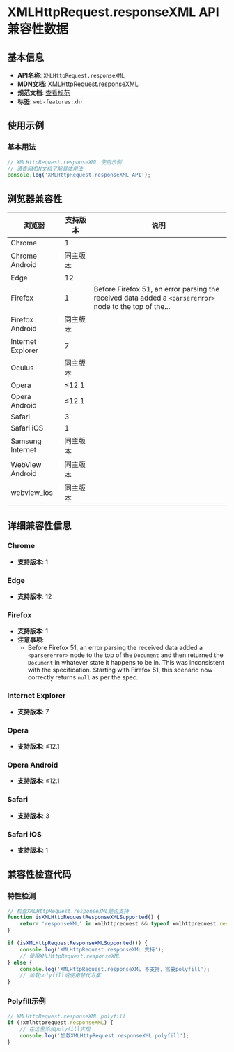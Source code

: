 # XMLHttpRequest.responseXML API 兼容性数据

## 基本信息

- **API名称**: `XMLHttpRequest.responseXML`
- **MDN文档**: [XMLHttpRequest.responseXML](https://developer.mozilla.org/docs/Web/API/XMLHttpRequest/responseXML)
- **规范文档**: [查看规范](https://xhr.spec.whatwg.org/#the-responsexml-attribute)
- **标签**: `web-features:xhr`

## 使用示例

### 基本用法

```javascript
// XMLHttpRequest.responseXML 使用示例
// 请查阅MDN文档了解具体用法
console.log('XMLHttpRequest.responseXML API');
```

## 浏览器兼容性

| 浏览器 | 支持版本 | 说明 |
|--------|----------|------|
| Chrome | 1 |  |
| Chrome Android | 同主版本 |  |
| Edge | 12 |  |
| Firefox | 1 | Before Firefox 51, an error parsing the received data added a `<parsererror>` node to the top of the... |
| Firefox Android | 同主版本 |  |
| Internet Explorer | 7 |  |
| Oculus | 同主版本 |  |
| Opera | ≤12.1 |  |
| Opera Android | ≤12.1 |  |
| Safari | 3 |  |
| Safari iOS | 1 |  |
| Samsung Internet | 同主版本 |  |
| WebView Android | 同主版本 |  |
| webview_ios | 同主版本 |  |

## 详细兼容性信息

### Chrome

- **支持版本**: 1

### Edge

- **支持版本**: 12

### Firefox

- **支持版本**: 1
- **注意事项**:
  - Before Firefox 51, an error parsing the received data added a `<parsererror>` node to the top of the `Document` and then returned the `Document` in whatever state it happens to be in. This was inconsistent with the specification. Starting with Firefox 51, this scenario now correctly returns `null` as per the spec.

### Internet Explorer

- **支持版本**: 7

### Opera

- **支持版本**: ≤12.1

### Opera Android

- **支持版本**: ≤12.1

### Safari

- **支持版本**: 3

### Safari iOS

- **支持版本**: 1

## 兼容性检查代码

### 特性检测

```javascript
// 检查XMLHttpRequest.responseXML是否支持
function isXMLHttpRequestResponseXMLSupported() {
    return 'responseXML' in xmlhttprequest && typeof xmlhttprequest.responseXML === 'function';
}

if (isXMLHttpRequestResponseXMLSupported()) {
    console.log('XMLHttpRequest.responseXML 支持');
    // 使用XMLHttpRequest.responseXML
} else {
    console.log('XMLHttpRequest.responseXML 不支持，需要polyfill');
    // 加载polyfill或使用替代方案
}
```

### Polyfill示例

```javascript
// XMLHttpRequest.responseXML polyfill
if (!xmlhttprequest.responseXML) {
    // 在这里添加polyfill实现
    console.log('加载XMLHttpRequest.responseXML polyfill');
}
```

